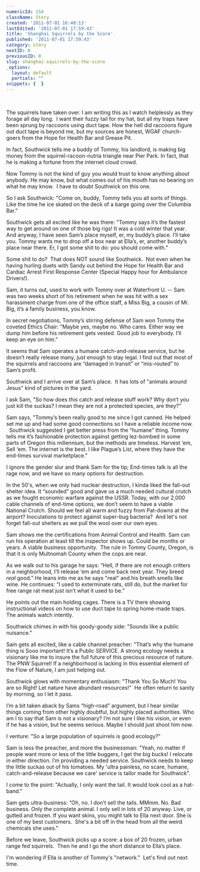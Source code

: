 ```yaml
---
numericId: 154
className: Story
created: '2011-07-01 16:40:13'
lastEdited: '2011-07-01 17:59:43'
title: 'Shanghai Squirrels by the Score'
published: '2011-07-01 17:59:43'
category: story
nextID: 0
previousID: 0
slug: shanghai-squirrels-by-the-score
_options:
  layout: default
  partials: ""
snippets: {  }
---
```

 &nbsp;

The squirrels have taken over. I am writing this as I watch helplessly as they forage all day long. &nbsp;I want their fuzzy tail for my hat, but all my traps have been sprung by raccoons using duct tape. How the hell did raccoons figure out duct tape is beyond me, but my sources are honest, WGAF church-goers from the Hope for Health Bar and Grease Pit.

In fact, Southwick tells me a buddy of Tommy, his landlord, is making big money from the squirrel-racoon-nutria triangle near Pier Park. In fact, that he is making a fortune from the internet cloud crowd.

Now Tommy is not the kind of guy you would trust to know anything about anybody. He may know, but what comes out of his mouth has no bearing on what he may know. &nbsp;I have to doubt Southwick on this one.

So I ask Southwick: &quot;Come on, buddy, Tommy tells you all sorts of things. Like the time he ice skated on the deck of a barge going over the Columbia Bar.&quot;

Southwick gets all excited like he was there: &quot;Tommy says it&rsquo;s the fastest way to get around on one of those big rigs! It was a cold winter that year. And anyway, I have seen Sam&rsquo;s place myself, er, my buddy&rsquo;s place. I&rsquo;ll take you. Tommy wants me to drop off a box near at Ella&rsquo;s, er, another buddy&rsquo;s place near there. Er, I got some shit to do: you should come with.&quot;

Some shit to do? &nbsp;That does NOT sound like Southwick. &nbsp;Not even when he having hurling duets with Sandy out behind the Hope for Health Bar and Cardiac Arrest First Response Center (Special Happy hour for Ambulance Drivers!).

Sam, it turns out, used to work with Tommy over at Waterfront U. -- Sam was two weeks short of his retirement when he was hit with a sex harassment charge from one of the office staff, a Miss Big, a cousin of Mr. Big, it&rsquo;s a family business, you know.

In secret negotiations, Tommy&rsquo;s stirring defense of Sam won Tommy the coveted Ethics Chair: &ldquo;Maybe yes, maybe no. Who cares. Either way we dump him before his retirement gets vested. Good job to everybody. I&rsquo;ll keep an eye on him.&rdquo;

It seems that Sam operates a humane catch-and-release service, but he doesn&rsquo;t really release many, just enough to stay legal. I find out that most of the squirrels and raccoons are &ldquo;damaged in transit&rdquo; or &ldquo;mis-routed&rdquo; to Sam&rsquo;s profit.

Southwick and I arrive over at Sam&rsquo;s place. &nbsp;It has lots of &quot;animals around Jesus&quot; kind of pictures in the yard.

I ask Sam, &quot;So how does this catch and release stuff work? Why don&rsquo;t you just kill the suckas? I mean they are not a protected species, are they?&quot;

Sam says, &quot;Tommy&rsquo;s been really good to me since I got canned. He helped set me up and had some good connections so I have a reliable income now. &nbsp; Southwick suggested I get better press from the &ldquo;humane&rdquo; thing. Tommy tells me it&rsquo;s fashionable protection against getting lez-bombed in some parts of Oregon this millennium, but the methods are timeless. Harvest &lsquo;em, Sell &lsquo;em. The internet is the best. I like Plague&rsquo;s List, where they have the end-times survival marketplace.&quot;

I ignore the gender slur and thank Sam for the tip; End-times talk is all the rage now, and we have so many options for destruction.

In the 50's, when we only had nuclear destruction, I kinda liked the fall-out shelter idea. It &ldquo;sounded&rdquo; good and gave us a much needed cultural crutch as we fought economic warfare against the USSR. Today, with our 2,000 cable channels of end-time options, we don&rsquo;t seem to have a viable National Crutch. Should we feel all warm and fuzzy from Pat-downs at the airport? Inoculations to protect against super-bug bacteria? &nbsp;And let's not forget fall-out shelters as we pull the wool over our own eyes.

Sam shows me the certifications from Animal Control and Health. Sam can run his operation at least till the inspector shows up. Could be months or years. A viable business opportunity. &nbsp;The rule in Tommy County, Oregon, is that it is only Multnomah County when the cops are near.

As we walk out to his garage he says: &ldquo;Hell, if there are not enough critters in a neighborhood, I&rsquo;ll release &lsquo;em and come back next year. They breed _real_ good.&rdquo; He leans into me as he says &quot;real&quot; and his breath smells like wine. He continues: &ldquo;I used to exterminate rats, still do, but the market for free range rat meat just isn&rsquo;t what it used to be.&rdquo;

He points out the main holding cages. There is a TV there showing instructional videos on how to use duct tape to spring home-made traps. The animals watch intently.

Southwick chimes in with his goody-goody side: &quot;Sounds like a public nuisance.&quot;

Sam gets all excited, like a cable channel preacher: &quot;That&rsquo;s why the humane thing is Sooo important! It&rsquo;s a Public SERVICE. A strong ecology needs a visionary like me to insure the full future of this precious resource of nature. The PNW Squirrel! If a neighborhood is lacking in this essential element of the Flow of Nature, I am just helping out.

Southwick glows with momentary enthusiasm: &quot;Thank You So Much! You are so Right! Let nature have abundant resources!&quot; &nbsp;He often return to sanity by morning, so I let it pass.

I&rsquo;m a bit taken aback by Sams &ldquo;high-road&rdquo; argument, but I hear similar things coming from other highly doubtful, but highly placed authorities. Who am I to say that Sam is not a visionary? I&rsquo;m not sure I like his vision, or even if he has a vision, but he seems serious. Maybe I should just shoot him now.

I venture: &quot;So a large population of squirrels is good ecology?&quot;

Sam is less the preacher, and more the businessman: &quot;Yeah, no matter if people want more or less of the little buggers, I get the big bucks! I relocate in either direction. I&rsquo;m providing a needed service. Southwick needs to keep the little suckas out of his tomatoes. My 'ultra painless, no scare, humane, catch-and-release because we care' service is tailor made for Southwick&quot;.

I come to the point: &quot;Actually, I only want the tail. It would look cool as a hat-band.&quot;

Sam gets ultra-business: &ldquo;Oh, no. I don&rsquo;t sell the tails. MMmm. No. Bad business. Only the complete animal. I only sell in lots of 20 anyway. Live, or gutted and frozen. If you want skins, you might talk to Ella next door. She is one of my best customers. &nbsp;She's a bit off in the head from all the weird chemicals she uses.&quot;

Before we leave,&nbsp;Southwick picks up a score: a box of 20 frozen, urban range fed squirrels.&nbsp; Then he and I go the short distance to Ella&rsquo;s place.

I'm wondering if Ella is another of Tommy's &quot;network.&quot; &nbsp;Let's find out next time.

